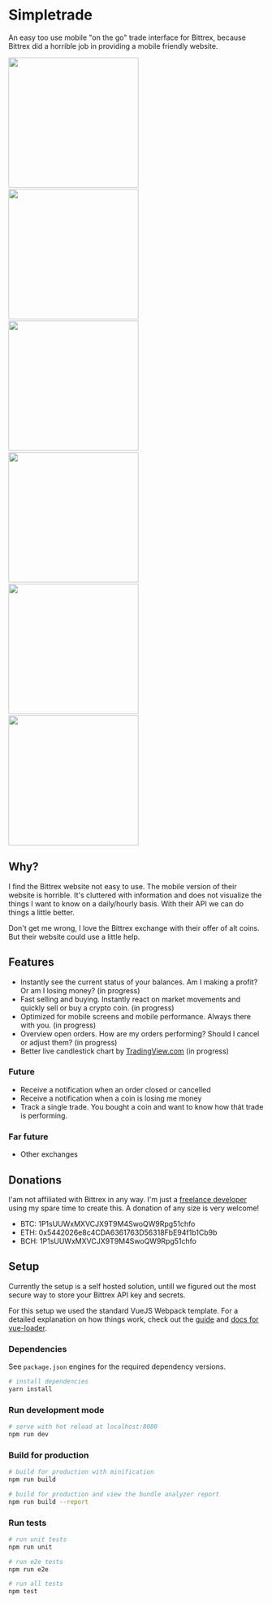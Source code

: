 # Simpletrade

An easy too use mobile "on the go" trade interface for Bittrex, because Bittrex did a horrible job in providing a mobile friendly website.

<img src="https://www.dropbox.com/s/zim7funbj5kx4m3/IMG_2876.PNG?raw=1" width="256">&nbsp;&nbsp;&nbsp;<img src="https://www.dropbox.com/s/moc84sytyx5uvzj/IMG_2877.PNG?raw=1" width="256">&nbsp;&nbsp;&nbsp;<img src="https://www.dropbox.com/s/33n5wsc27beqkbz/IMG_2878.PNG?raw=1" width="256">&nbsp;&nbsp;&nbsp;<img src="https://www.dropbox.com/s/yyfhcy172cvhuyp/IMG_2879.PNG?raw=1" width="256">&nbsp;&nbsp;&nbsp;<img src="https://www.dropbox.com/s/p6zk2m4t8i7erx1/IMG_2880.PNG?raw=1" width="256">&nbsp;&nbsp;&nbsp;<img src="https://www.dropbox.com/s/egxqxp4clm9p2ok/IMG_2875.PNG?raw=1" width="256">


## Why?
I find the Bittrex website not easy to use. The mobile version of their website is horrible. It's cluttered with information and does not visualize the things I want to know on a daily/hourly basis. With their API we can do things a little better.

Don't get me wrong, I love the Bittrex exchange with their offer of alt coins. But their website could use a little help.

## Features
- Instantly see the current status of your balances. Am I making a profit? Or am I losing money? (in progress)
- Fast selling and buying. Instantly react on market movements and quickly sell or buy a crypto coin. (in progress)
- Optimized for mobile screens and mobile performance. Always there with you. (in progress)
- Overview open orders. How are my orders performing? Should I cancel or adjust them? (in progress)
- Better live candlestick chart by [TradingView.com](https://www.tradingview.com/) (in progress)

### Future
- Receive a notification when an order closed or cancelled
- Receive a notification when a coin is losing me money
- Track a single trade. You bought a coin and want to know how thát trade is performing.

### Far future
- Other exchanges

## Donations
I'am not affiliated with Bittrex in any way. I'm just a [freelance developer](https://www.linkedin.com/in/jvandenaardweg/) using my spare time to create this. A donation of any size is very welcome!

- BTC: 1P1sUUWxMXVCJX9T9M4SwoQW9Rpg51chfo
- ETH: 0x5442026e8c4CDA6361763D56318FbE94f1b1Cb9b
- BCH: 1P1sUUWxMXVCJX9T9M4SwoQW9Rpg51chfo

## Setup
Currently the setup is a self hosted solution, untill we figured out the most secure way to store your Bittrex API key and secrets.

For this setup we used the standard VueJS Webpack template. For a detailed explanation on how things work, check out the [guide](http://vuejs-templates.github.io/webpack/) and [docs for vue-loader](http://vuejs.github.io/vue-loader).

### Dependencies
See `package.json` engines for the required dependency versions.

``` bash
# install dependencies
yarn install
```

### Run development mode
``` bash
# serve with hot reload at localhost:8080
npm run dev
```

### Build for production
``` bash
# build for production with minification
npm run build

# build for production and view the bundle analyzer report
npm run build --report
```

### Run tests
``` bash
# run unit tests
npm run unit

# run e2e tests
npm run e2e

# run all tests
npm test
```
